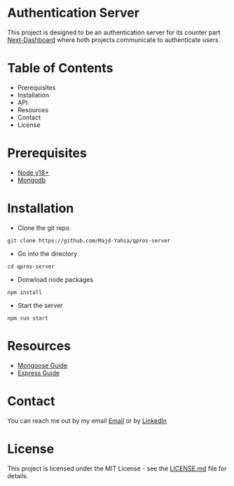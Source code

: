 # Authentication Server
This project is designed to be an authentication server for its counter part [Next-Dashboard](https://github.com/Majd-Yahia/qpros-dashboard) where both projects communicate to authenticate users.

# Table of Contents
- Prerequisites
- Installation
- API
- Resources
- Contact
- License

# Prerequisites
- [Node v18+ ](https://nodejs.org/en/download)
- [Mongodb](https://www.mongodb.com/download-center/community/releases)

# Installation
- Clone the git repo
```
git clone https://github.com/Majd-Yahia/qpros-server
```
- Go into the directory
```
cd qpros-server
```
- Donwload node packages
```
npm install
```
- Start the server
```
npm run start
```

# Resources
- [Mongoose Guide](https://mongoosejs.com/docs/guide.html)
- [Express Guide](https://expressjs.com/en/starter/installing.html)

# Contact
You can reach me out by my email [Email](mailto:majd.m4a4@gmail.com) or by [LinkedIn](https://www.linkedin.com/in/majd-yahia/) 

# License
This project is licensed under the MIT License - see the [LICENSE.md](LICENSE.md) file for details.
